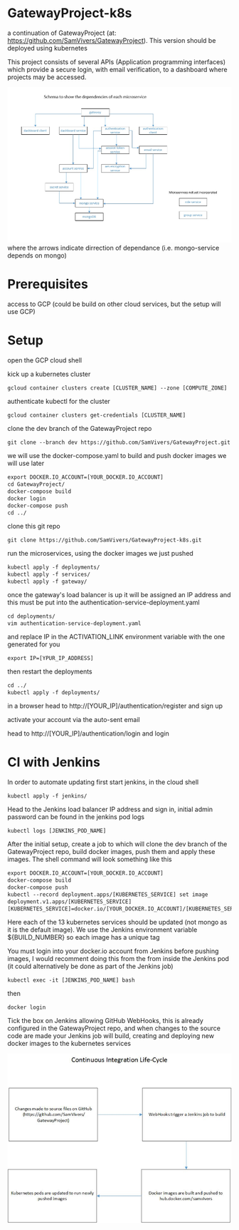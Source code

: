 # GatewayProject-k8s

a continuation of GatewayProject (at: https://github.com/SamVivers/GatewayProject). This version should be deployed using kubernetes

This project consists of several APIs (Application programming interfaces) which provide a secure login, with email verification, to a dashboard where projects may be accessed.

![alt text](https://raw.githubusercontent.com/SamVivers/images/master/MicroservicesSchema.jpg)
where the arrows indicate dirrection of dependance (i.e. mongo-service depends on mongo)

# Prerequisites

access to GCP (could be build on other cloud services, but the setup will use GCP) 

# Setup

open the GCP cloud shell

kick up a kubernetes cluster
``` 
gcloud container clusters create [CLUSTER_NAME] --zone [COMPUTE_ZONE]
```
authenticate kubectl for the cluster
```
gcloud container clusters get-credentials [CLUSTER_NAME]
```
clone the dev branch of the GatewayProject repo
```
git clone --branch dev https://github.com/SamVivers/GatewayProject.git
```
we will use the docker-compose.yaml to build and push docker images we will use later
```
export DOCKER.IO_ACCOUNT=[YOUR_DOCKER.IO_ACCOUNT]
cd GatewayProject/
docker-compose build
docker login
docker-compose push
cd ../
```
clone this git repo
```
git clone https://github.com/SamVivers/GatewayProject-k8s.git
```
run the microservices, using the docker images we just pushed
``` 
kubectl apply -f deployments/
kubectl apply -f services/
kubectl apply -f gateway/
```
once the gateway's load balancer is up it will be assigned an IP address and this must be put into the authentication-service-deployment.yaml
``` 
cd deployments/
vim authentication-service-deployment.yaml
```
and replace IP in the ACTIVATION_LINK environment variable with the one generated for you
```
export IP=[YPUR_IP_ADDRESS]
```
then restart the deployments
```
cd ../
kubectl apply -f deployments/
```
in a browser head to http://[YOUR_IP]/authentication/register and sign up

activate your account via the auto-sent email

head to http://[YOUR_IP]/authentication/login and login

# CI with Jenkins

In order to automate updating first start jenkins, in the cloud shell
```
kubectl apply -f jenkins/
```
Head to the Jenkins load balancer IP address and sign in, initial admin password can be found in the jenkins pod logs
```
kubectl logs [JENKINS_POD_NAME]
```
After the initial setup, create a job to which will clone the dev branch of the GatewayProject repo, build docker images, push them and apply these images. The shell command will look something like this
```
export DOCKER.IO_ACCOUNT=[YOUR_DOCKER.IO_ACCOUNT]
docker-compose build
docker-compose push
kubectl --record deployment.apps/[KUBERNETES_SERVICE] set image deployment.v1.apps/[KUBERNETES_SERVICE] [KUBERNETES_SERVICE]=docker.io/[YOUR_DOCKER.IO_ACCOUNT]/[KUBERNETES_SERVICE]:v${BUILD_NUMBER}
```
Here each of the 13 kubernetes services should be updated (not mongo as it is the default image). We use the Jenkins environment variable ${BUILD_NUMBER} so each image has a unique tag

You must login into your docker.io account from Jenkins before pushing images, I would recomment doing this from the from inside the Jenkins pod (it could alternatively be done as part of the Jenkins job)
```
kubectl exec -it [JENKINS_POD_NAME] bash
```
then
```
docker login
```
Tick the box on Jenkins allowing GitHub WebHooks, this is already configured in the GatewayProject repo, and when changes to the source code are made your Jenkins job will build, creating and deploying new docker images to the kubernetes services

![alt text](https://raw.githubusercontent.com/SamVivers/images/master/CI-Lifecycle.jpg)

